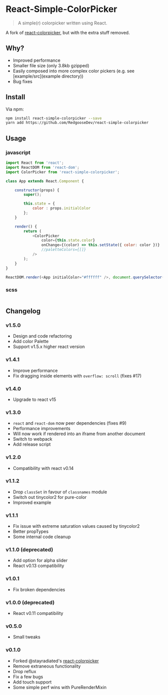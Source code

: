 # React-Simple-ColorPicker

> A simple(r) colorpicker written using React.

A fork of [react-colorpicker](https://github.com/stayradiated/react-colorpicker), but with the extra stuff removed.

## Why?

* Improved performance
* Smaller file size (only 3.8kb gzipped)
* Easily composed into more complex color pickers (e.g. see [example/src](example directory))
* Bug fixes


## Install

Via npm:

```bash
npm install react-simple-colorpicker --save
yarn add https://github.com/RedgooseDev/react-simple-colorpicker
```


## Usage

### javascript

```javascript
import React from 'react';
import ReactDOM from 'react-dom';
import ColorPicker from 'react-simple-colorpicker';

class App extends React.Component {

	constructor(props) {
		super();

		this.state = {
			color : props.initialColor
		};
	}

	render() {
		return (
			<ColorPicker
				color={this.state.color}
				onChange={(color) => this.setState({ color: color })}
				//paletteColors={[]}
			/>
		);
	}
}

ReactDOM.render(<App initialColor="#ffffff" />, document.querySelector("#app"));
```

### scss

```scss

```


## Changelog

### v1.5.0

* Design and code refactoring
* Add color Palette
* Support v1.5.x higher react version

### v1.4.1

* Improve performance
* Fix dragging inside elements with `overflow: scroll` (fixes #17)

### v1.4.0

* Upgrade to react v15

### v1.3.0

* `react` and `react-dom` now peer dependencies (fixes #9)
* Performance improvements
* Will now work if rendered into an iframe from another document
* Switch to webpack
* Add release script

### v1.2.0

* Compatibility with react v0.14

### v1.1.2

* Drop `classSet` in favour of `classnames` module
* Switch out tinycolor2 for pure-color
* Improved example

### v1.1.1

* Fix issue with extreme saturation values caused by tinycolor2
* Better propTypes
* Some internal code cleanup

### v1.1.0 (deprecated)

* Add option for alpha slider
* React v0.13 compatibility

### v1.0.1

* Fix broken dependencies

### v1.0.0 (deprecated)

* React v0.11 compatibility

### v0.5.0

* Small tweaks

### v0.1.0

* Forked @stayradiated's [react-colorpicker](https://github.com/stayradiated/react-colorpicker)
* Remove extraneous functionality
* Drop reflux
* Fix a few bugs
* Add touch support
* Some simple perf wins with PureRenderMixin